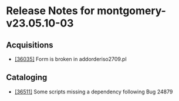 
# Release Notes for montgomery-v23.05.10-03

## Acquisitions

- [[36035]](http://bugs.koha-community.org/bugzilla3/show_bug.cgi?id=36035) Form is broken in addorderiso2709.pl

## Cataloging

- [[36511]](http://bugs.koha-community.org/bugzilla3/show_bug.cgi?id=36511) Some scripts missing a dependency following Bug 24879



